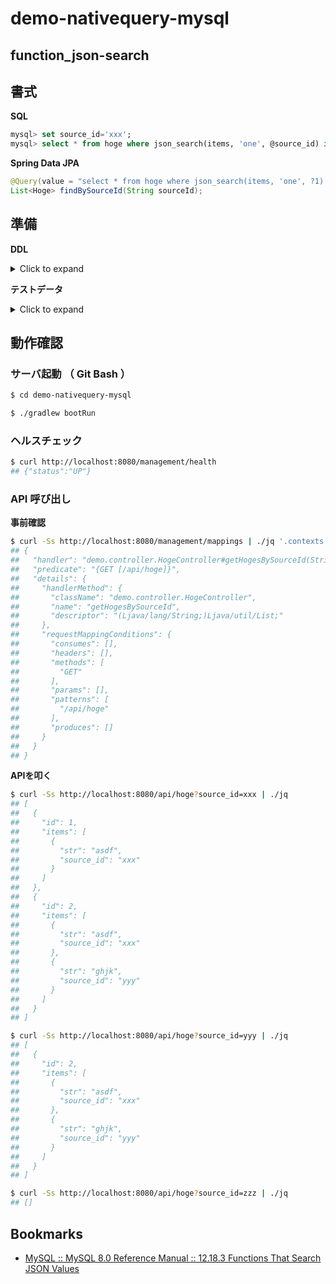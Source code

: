 # demo-nativequery-mysql

function_json-search
---

## 書式

**SQL**

```sql
mysql> set source_id='xxx';
mysql> select * from hoge where json_search(items, 'one', @source_id) is not null\G
```

**Spring Data JPA**

```java
@Query(value = "select * from hoge where json_search(items, 'one', ?1) is not null;", nativeQuery = true)
List<Hoge> findBySourceId(String sourceId);
```

## 準備

**DDL**

<details><summary>Click to expand</summary><br>

```sql
create table hoge (
    id int,
    items json,
    primary key(id)
);
```

</details>

**テストデータ**

<details><summary>Click to expand</summary><br>

```sql
insert into hoge values (1, '[{"str": "asdf", "source_id": "xxx"}]');
insert into hoge values (2, '[{"str": "asdf", "source_id": "xxx"}, {"str": "ghjk", "source_id": "yyy"}]');
```

</details>

## 動作確認

### サーバ起動 （ Git Bash ）

```bash
$ cd demo-nativequery-mysql

$ ./gradlew bootRun
```

### ヘルスチェック

```bash
$ curl http://localhost:8080/management/health
## {"status":"UP"}
```

### API 呼び出し

**事前確認**

```bash
$ curl -Ss http://localhost:8080/management/mappings | ./jq '.contexts.application.mappings.dispatcherServlets.dispatcherServlet[] | select(.details.requestMappingConditions.patterns[]? == "/api/hoge")'
## {
##   "handler": "demo.controller.HogeController#getHogesBySourceId(String)",
##   "predicate": "{GET [/api/hoge]}",
##   "details": {
##     "handlerMethod": {
##       "className": "demo.controller.HogeController",
##       "name": "getHogesBySourceId",
##       "descriptor": "(Ljava/lang/String;)Ljava/util/List;"
##     },
##     "requestMappingConditions": {
##       "consumes": [],
##       "headers": [],
##       "methods": [
##         "GET"
##       ],
##       "params": [],
##       "patterns": [
##         "/api/hoge"
##       ],
##       "produces": []
##     }
##   }
## }
```

**APIを叩く**

```bash
$ curl -Ss http://localhost:8080/api/hoge?source_id=xxx | ./jq
## [
##   {
##     "id": 1,
##     "items": [
##       {
##         "str": "asdf",
##         "source_id": "xxx"
##       }
##     ]
##   },
##   {
##     "id": 2,
##     "items": [
##       {
##         "str": "asdf",
##         "source_id": "xxx"
##       },
##       {
##         "str": "ghjk",
##         "source_id": "yyy"
##       }
##     ]
##   }
## ]

$ curl -Ss http://localhost:8080/api/hoge?source_id=yyy | ./jq
## [
##   {
##     "id": 2,
##     "items": [
##       {
##         "str": "asdf",
##         "source_id": "xxx"
##       },
##       {
##         "str": "ghjk",
##         "source_id": "yyy"
##       }
##     ]
##   }
## ]

$ curl -Ss http://localhost:8080/api/hoge?source_id=zzz | ./jq
## []
```

## Bookmarks

* [MySQL :: MySQL 8.0 Reference Manual :: 12.18.3 Functions That Search JSON Values](https://dev.mysql.com/doc/refman/8.0/en/json-search-functions.html)

